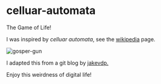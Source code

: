 # celluar-automata
The Game of Life!

I was inspired by *celluar automata*, see the [wikipedia](https://en.wikipedia.org/wiki/Cellular_automato]) page.

![gosper-gun](https://upload.wikimedia.org/wikipedia/commons/e/e5/Gospers_glider_gun.gif "Gosper's Gun")

I adapted this from a git blog by [jakevdp.](https://jakevdp.github.io/blog/2013/08/07/conways-game-of-life/)

Enjoy this weirdness of digital life!
